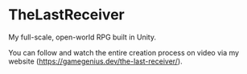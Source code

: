 # TheLastReceiver
My full-scale, open-world RPG built in Unity.

You can follow and watch the entire creation process on video via my website (https://gamegenius.dev/the-last-receiver/).
